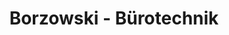 ---
title: "Borzowski - Bürotechnik"
url: /weilheim-in-oberbayern/borzowski-buerotechnik/
shop: Computer
---